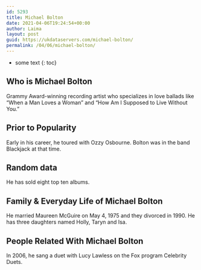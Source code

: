 ```yaml
---
id: 5293
title: Michael Bolton
date: 2021-04-06T19:24:54+00:00
author: Laima
layout: post
guid: https://ukdataservers.com/michael-bolton/
permalink: /04/06/michael-bolton/
---
```


* some text
{: toc}


## Who is Michael Bolton
                  
                  
                  
Grammy Award-winning recording artist who specializes in love ballads like &#8220;When a Man Loves a Woman&#8221; and &#8220;How Am I Supposed to Live Without You.&#8221;
                  
              
            
              
            
                
                
                
## Prior to Popularity
                  
                  
                  
Early in his career, he toured with Ozzy Osbourne. Bolton was in the band Blackjack at that time.
                  
              
            
              
            
                
                
                
## Random data
                  
                  
                  
He has sold eight top ten albums.
                  
              
            
              
            
                
                
                
## Family & Everyday Life of Michael Bolton
                  
                  
                  
He married Maureen McGuire on May 4, 1975 and they divorced in 1990. He has three daughters named Holly, Taryn and Isa.
                  
              
            
              
            
                
                
                
## People Related With Michael Bolton
                  
                  
                  
In 2006, he sang a duet with Lucy Lawless on the Fox program Celebrity Duets.
                  
              
            
              
            
                
              
            
              
              
            
            
              
            
          
          
          